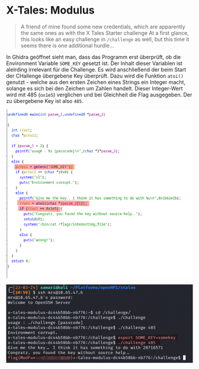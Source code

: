 # X-Tales: Modulus

> A friend of mine found some new credentials, which are apparently the same ones as with the X Tales Starter challenge 
> At a first glance, this looks like an easy challenge in `/challenge` as well, but this time it seems there is one additional hurdle...

In Ghidra geöffnet sieht man, dass das Programm erst überprüft, ob die Environment Variable `SOME_KEY` gesetzt ist. Der Inhalt dieser Variablen ist alelrding irrelevant für die Challenge. Es wird anschließend der beim Start der CHallenge übergebene Key überprüft. Dazu wird die Funktion `atoi()` genutzt - welche aus den ersten Zeichen eines Strings ein Integer macht, solange es sich bei den Zeichen um Zahlen handelt. Dieser Integer-Wert wird mit 485 (`ox1e5`) verglichen und bei Gleichheit die Flag ausgegeben. Der zu übergebene Key ist also `485`.

![](screenshots/Pasted%20image%2020230324110824.png)

![](screenshots/Pasted%20image%2020230324111035.png)
